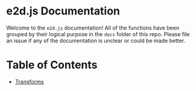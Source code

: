# e2d.js Documentation

Welcome to the `e2d.js` documentation! All of the functions have been grouped by their logical purpose in the `docs` folder of this repo. Please file an issue if any of the documentation is unclear or could be made better.

# Table of Contents

- [Transforms](https://github.com/e2d/e2d/blob/master/docs/transforms/readme.md)
